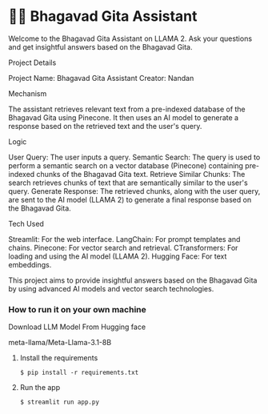 # 🎈📖 Bhagavad Gita Assistant

Welcome to the Bhagavad Gita Assistant on LLAMA 2. Ask your questions and get insightful answers based on the Bhagavad Gita.

Project Details

Project Name: Bhagavad Gita Assistant 
Creator: Nandan

Mechanism

The assistant retrieves relevant text from a pre-indexed database of the Bhagavad Gita using Pinecone. It then uses an AI model to generate a response based on the retrieved text and the user's query.

Logic

User Query: The user inputs a query.
Semantic Search: The query is used to perform a semantic search on a vector database (Pinecone) containing pre-indexed chunks of the Bhagavad Gita text.
Retrieve Similar Chunks: The search retrieves chunks of text that are semantically similar to the user's query.
Generate Response: The retrieved chunks, along with the user query, are sent to the AI model (LLAMA 2) to generate a final response based on the Bhagavad Gita.

Tech Used

Streamlit: For the web interface.
LangChain: For prompt templates and chains.
Pinecone: For vector search and retrieval.
CTransformers: For loading and using the AI model (LLAMA 2).
Hugging Face: For text embeddings.

This project aims to provide insightful answers based on the Bhagavad Gita by using advanced AI models and vector search technologies.

### How to run it on your own machine

Download LLM Model From Hugging face

meta-llama/Meta-Llama-3.1-8B


1. Install the requirements

   ```
   $ pip install -r requirements.txt
   ```

2. Run the app

   ```
   $ streamlit run app.py
   ```
